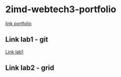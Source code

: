 # 2imd-webtech3-portfolio
[link portfolio](https://github.com/Elkeborr/2imd-webtech3-portfolio)
## Link lab1 - git
[Link lab1 ](https://github.com/Elkeborr/2imd-webtech3-portfolio/tree/master/lab1%20-%20git)
## Link lab2 - grid



